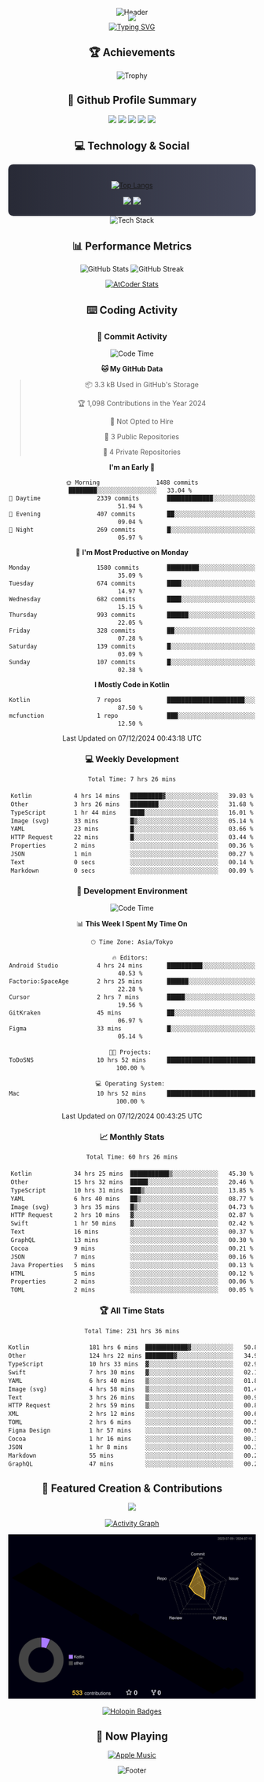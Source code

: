 <div align="center">
  
![Header](https://capsule-render.vercel.app/api?type=waving&color=gradient&customColorList=12&height=300&section=header&text=Welcome%20to%20Batapii's%20Universe&fontSize=50&animation=fadeIn&fontAlignY=40&desc=Android%20Developer%20|%20Kotlin%20LOVE%20)

<div style="margin-top: -20px;">
  <img src="https://readme-typing-svg.herokuapp.com/?lines=Crafting+Android+Experiences;Building+Tomorrow's+Apps+Today;Always+Learning,+Always+Growing&font=Fira%20Code&center=true&width=440&height=45&color=f75c7e&vCenter=true&size=22&pause=1000">
</div>

<a href="https://git.io/typing-svg">
  <img src="https://readme-typing-svg.demolab.com?font=Fira+Code&weight=600&size=28&duration=4000&pause=1000&center=true&vCenter=true&width=800&lines=Hey+there!+I'm+Batapii+%F0%9F%91%8B;Android+Developer+from+Japan+%F0%9F%87%AF%F0%9F%87%B5" alt="Typing SVG" />
</a>

## 🏆 Achievements

![Trophy](https://github-profile-trophy.vercel.app/?username=batapii&theme=onestar&no-frame=true&no-bg=true&column=8&rank=SSS,SS,S,AAA,AA,A,B,C&margin-w=10&margin-h=10)

## 🎯 Github Profile Summary

<div align="center">
  <img src="http://github-profile-summary-cards.vercel.app/api/cards/profile-details?username=batapii&theme=radical" />
  <img src="http://github-profile-summary-cards.vercel.app/api/cards/repos-per-language?username=batapii&theme=radical" />
  <img src="http://github-profile-summary-cards.vercel.app/api/cards/most-commit-language?username=batapii&theme=radical" />
  <img src="http://github-profile-summary-cards.vercel.app/api/cards/stats?username=batapii&theme=radical" />
  <img src="http://github-profile-summary-cards.vercel.app/api/cards/productive-time?username=batapii&theme=radical" />
</div>

## 💻 Technology & Social

<div align="center" style="background: linear-gradient(to right, #282A36, #44475A); padding: 20px; border-radius: 10px;">

[![Top Langs](https://github-readme-stats.vercel.app/api/top-langs/?username=batapii
)](https://github.com/anuraghazra/github-readme-stats)

<div style="margin-top: 15px">
<a href="https://github.com/batapii"><img src="https://img.shields.io/github/followers/batapii?style=for-the-badge&logo=github&label=Follow&color=ff6e96&labelColor=282A36"/></a>
<a href="https://twitter.com/batapii3939"><img src="https://img.shields.io/twitter/follow/batapii?style=for-the-badge&logo=twitter&color=1DA1F2&labelColor=282A36&label= Twitter"/></a>
</div>

</div>

<div align="center">
<img src="https://github-readme-tech-stack.vercel.app/api/cards?title=Tech+Stack&align=center&titleAlign=center&fontSize=20&lineHeight=10&lineCount=4&theme=github_dark&width=800&bg=%230D1117&badge=%23161B22&border=%2321262D&titleColor=%2358A6FF&line1=kotlin%2Ckotlin%2C0095D5%3Bandroid%2Candroid%2C00ff00%3Bjetpackcompose%2Cjetpack%2C4285F4%3B&line2=swift%2Cswift%2CFA7343%3Bfirebase%2Cfirebase%2CFFCA28%3Bgithub%2Cgithub%2C181717%3B&line3=typescript%2Ctypescript%2C3178C6%3Bgraphql%2Cgraphql%2CE10098%3Bsupabase%2Csupabase%2C3FCF8E%3B&line4=gradle%2Cgradle%2C02303A%3Bgitkraken%2Cgitkraken%2C179287%3Bpostman%2Cpostman%2CFF6C37%3B" alt="Tech Stack" />
</div>



## 📊 Performance Metrics

<div align="center">

![GitHub Stats](https://github-readme-stats.vercel.app/api?username=batapii&show_icons=true&theme=radical&hide_border=true&bg_color=0D1117)
![GitHub Streak](https://github-readme-streak-stats.herokuapp.com/?user=batapii&theme=radical&hide_border=true&background=0D1117)

[![AtCoder Stats](https://atcoder-readme-stats.vercel.app/stats/batapii3939?theme=dark&show_history=5&width=495)](https://github.com/iwbc-mzk/atcoder-readme-stats)

</div>

## ⌨️ Coding Activity

### 🌟 Commit Activity
<!--START_SECTION:commit-stats-->
![Code Time](http://img.shields.io/badge/Code%20Time-355%20hrs%2058%20mins-blue)

**🐱 My GitHub Data** 

> 📦 3.3 kB Used in GitHub's Storage 
 > 
> 🏆 1,098 Contributions in the Year 2024
 > 
> 🚫 Not Opted to Hire
 > 
> 📜 3 Public Repositories 
 > 
> 🔑 4 Private Repositories 
 > 
**I'm an Early 🐤** 

```text
🌞 Morning                1488 commits        ████████░░░░░░░░░░░░░░░░░   33.04 % 
🌆 Daytime                2339 commits        █████████████░░░░░░░░░░░░   51.94 % 
🌃 Evening                407 commits         ██░░░░░░░░░░░░░░░░░░░░░░░   09.04 % 
🌙 Night                  269 commits         █░░░░░░░░░░░░░░░░░░░░░░░░   05.97 % 
```
📅 **I'm Most Productive on Monday** 

```text
Monday                   1580 commits        █████████░░░░░░░░░░░░░░░░   35.09 % 
Tuesday                  674 commits         ████░░░░░░░░░░░░░░░░░░░░░   14.97 % 
Wednesday                682 commits         ████░░░░░░░░░░░░░░░░░░░░░   15.15 % 
Thursday                 993 commits         ██████░░░░░░░░░░░░░░░░░░░   22.05 % 
Friday                   328 commits         ██░░░░░░░░░░░░░░░░░░░░░░░   07.28 % 
Saturday                 139 commits         █░░░░░░░░░░░░░░░░░░░░░░░░   03.09 % 
Sunday                   107 commits         █░░░░░░░░░░░░░░░░░░░░░░░░   02.38 % 
```


**I Mostly Code in Kotlin** 

```text
Kotlin                   7 repos             ██████████████████████░░░   87.50 % 
mcfunction               1 repo              ███░░░░░░░░░░░░░░░░░░░░░░   12.50 % 
```




 Last Updated on 07/12/2024 00:43:18 UTC
<!--END_SECTION:commit-stats-->

### 💻 Weekly Development
<!--START_SECTION:wakatime-->

```txt
Total Time: 7 hrs 26 mins

Kotlin            4 hrs 14 mins   █████████▓░░░░░░░░░░░░░░░   39.03 %
Other             3 hrs 26 mins   ████████░░░░░░░░░░░░░░░░░   31.68 %
TypeScript        1 hr 44 mins    ████░░░░░░░░░░░░░░░░░░░░░   16.01 %
Image (svg)       33 mins         █▒░░░░░░░░░░░░░░░░░░░░░░░   05.14 %
YAML              23 mins         █░░░░░░░░░░░░░░░░░░░░░░░░   03.66 %
HTTP Request      22 mins         █░░░░░░░░░░░░░░░░░░░░░░░░   03.44 %
Properties        2 mins          ░░░░░░░░░░░░░░░░░░░░░░░░░   00.36 %
JSON              1 min           ░░░░░░░░░░░░░░░░░░░░░░░░░   00.27 %
Text              0 secs          ░░░░░░░░░░░░░░░░░░░░░░░░░   00.14 %
Markdown          0 secs          ░░░░░░░░░░░░░░░░░░░░░░░░░   00.09 %
```

<!--END_SECTION:wakatime-->

### 🔨 Development Environment
<!--START_SECTION:dev-stats-->
![Code Time](http://img.shields.io/badge/Code%20Time-355%20hrs%2058%20mins-blue)

📊 **This Week I Spent My Time On** 

```text
🕑︎ Time Zone: Asia/Tokyo

🔥 Editors: 
Android Studio           4 hrs 24 mins       ██████████░░░░░░░░░░░░░░░   40.53 % 
Factorio:SpaceAge        2 hrs 25 mins       ██████░░░░░░░░░░░░░░░░░░░   22.28 % 
Cursor                   2 hrs 7 mins        █████░░░░░░░░░░░░░░░░░░░░   19.56 % 
GitKraken                45 mins             ██░░░░░░░░░░░░░░░░░░░░░░░   06.97 % 
Figma                    33 mins             █░░░░░░░░░░░░░░░░░░░░░░░░   05.14 % 

🐱‍💻 Projects: 
ToDoSNS                  10 hrs 52 mins      █████████████████████████   100.00 % 

💻 Operating System: 
Mac                      10 hrs 52 mins      █████████████████████████   100.00 % 
```


 Last Updated on 07/12/2024 00:43:25 UTC
<!--END_SECTION:dev-stats-->

### 📈 Monthly Stats
<!--START_SECTION:wakamonth-->

```txt
Total Time: 60 hrs 26 mins

Kotlin            34 hrs 25 mins  ███████████▒░░░░░░░░░░░░░   45.30 %
Other             15 hrs 32 mins  █████░░░░░░░░░░░░░░░░░░░░   20.46 %
TypeScript        10 hrs 31 mins  ███▒░░░░░░░░░░░░░░░░░░░░░   13.85 %
YAML              6 hrs 40 mins   ██▒░░░░░░░░░░░░░░░░░░░░░░   08.77 %
Image (svg)       3 hrs 35 mins   █▒░░░░░░░░░░░░░░░░░░░░░░░   04.73 %
HTTP Request      2 hrs 10 mins   ▓░░░░░░░░░░░░░░░░░░░░░░░░   02.87 %
Swift             1 hr 50 mins    ▓░░░░░░░░░░░░░░░░░░░░░░░░   02.42 %
Text              16 mins         ░░░░░░░░░░░░░░░░░░░░░░░░░   00.37 %
GraphQL           13 mins         ░░░░░░░░░░░░░░░░░░░░░░░░░   00.30 %
Cocoa             9 mins          ░░░░░░░░░░░░░░░░░░░░░░░░░   00.21 %
JSON              7 mins          ░░░░░░░░░░░░░░░░░░░░░░░░░   00.16 %
Java Properties   5 mins          ░░░░░░░░░░░░░░░░░░░░░░░░░   00.13 %
HTML              5 mins          ░░░░░░░░░░░░░░░░░░░░░░░░░   00.12 %
Properties        2 mins          ░░░░░░░░░░░░░░░░░░░░░░░░░   00.06 %
TOML              2 mins          ░░░░░░░░░░░░░░░░░░░░░░░░░   00.05 %
```

<!--END_SECTION:wakamonth-->

### 🏆 All Time Stats
<!--START_SECTION:wakaalltime-->

```txt
Total Time: 231 hrs 36 mins

Kotlin                 181 hrs 6 mins  ████████████▓░░░░░░░░░░░░   50.88 %
Other                  124 hrs 22 mins ████████▓░░░░░░░░░░░░░░░░   34.94 %
TypeScript             10 hrs 33 mins  ▓░░░░░░░░░░░░░░░░░░░░░░░░   02.97 %
Swift                  7 hrs 30 mins   ▓░░░░░░░░░░░░░░░░░░░░░░░░   02.11 %
YAML                   6 hrs 40 mins   ▒░░░░░░░░░░░░░░░░░░░░░░░░   01.87 %
Image (svg)            4 hrs 58 mins   ▒░░░░░░░░░░░░░░░░░░░░░░░░   01.40 %
Text                   3 hrs 26 mins   ▒░░░░░░░░░░░░░░░░░░░░░░░░   00.97 %
HTTP Request           2 hrs 59 mins   ▒░░░░░░░░░░░░░░░░░░░░░░░░   00.84 %
XML                    2 hrs 12 mins   ░░░░░░░░░░░░░░░░░░░░░░░░░   00.62 %
TOML                   2 hrs 6 mins    ░░░░░░░░░░░░░░░░░░░░░░░░░   00.59 %
Figma Design           1 hr 57 mins    ░░░░░░░░░░░░░░░░░░░░░░░░░   00.55 %
Cocoa                  1 hr 16 mins    ░░░░░░░░░░░░░░░░░░░░░░░░░   00.36 %
JSON                   1 hr 8 mins     ░░░░░░░░░░░░░░░░░░░░░░░░░   00.32 %
Markdown               55 mins         ░░░░░░░░░░░░░░░░░░░░░░░░░   00.26 %
GraphQL                47 mins         ░░░░░░░░░░░░░░░░░░░░░░░░░   00.22 %
```

<!--END_SECTION:wakaalltime-->


## 🌟 Featured Creation & Contributions

<div align="center">
  <a href="https://github.com/batapii/ToDoSNS">
    <img src="https://github-readme-stats.vercel.app/api/pin/?username=batapii&repo=ToDoSNS&theme=radical&hide_border=true&bg_color=0D1117" />
  </a>

[![Activity Graph](https://github-readme-activity-graph.vercel.app/graph?username=batapii&custom_title=Contribution%20Graph&hide_border=true&theme=radical&bg_color=0D1117)](https://github.com/ashutosh00710/github-readme-activity-graph)

![3D Contrib](./profile-3d-contrib/profile-night-rainbow.svg)

[![Holopin Badges](https://holopin.me/batapii)](https://holopin.io/@batapii)

</div>

## 🎵 Now Playing

<div align="center">
  
[![Apple Music](https://music-profile.rayriffy.com/theme/dark.svg?uid=001005.6598667d2ffd4a10a4f429edd0ba24c4.1156)](https://github.com/rayriffy/apple-music-github-profile)

</div>

![Footer](https://capsule-render.vercel.app/api?type=waving&color=gradient&customColorList=12&height=100&section=footer)

</div>
